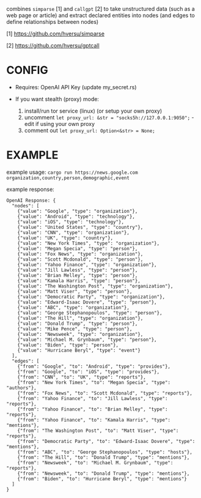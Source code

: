 combines `simparse` [1] and `callgpt` [2] to take unstructured data (such as a web page or article) and extract declared entities into nodes (and edges to define relationships between nodes) 

[1] https://github.com/hversu/simparse

[2] https://github.com/hversu/gptcall

# CONFIG

- Requires: OpenAI API Key (update my_secret.rs)

- If you want stealth (proxy) mode:
  1. install/run tor service (linux) (or setup your own proxy)
  2. uncomment `let proxy_url: &str = "socks5h://127.0.0.1:9050";` - edit if using your own proxy
  3. comment out `let proxy_url: Option<&str> = None;`

# EXAMPLE

example usage:
`cargo run https://news.google.com organization,country,person,demographic,event`

example response:

```
OpenAI Response: {
  "nodes": [
    {"value": "Google", "type": "organization"},
    {"value": "Android", "type": "technology"},
    {"value": "iOS", "type": "technology"},
    {"value": "United States", "type": "country"},
    {"value": "CNN", "type": "organization"},
    {"value": "UK", "type": "country"},
    {"value": "New York Times", "type": "organization"},
    {"value": "Megan Specia", "type": "person"},
    {"value": "Fox News", "type": "organization"},
    {"value": "Scott Mcdonald", "type": "person"},
    {"value": "Yahoo Finance", "type": "organization"},
    {"value": "Jill Lawless", "type": "person"},
    {"value": "Brian Melley", "type": "person"},
    {"value": "Kamala Harris", "type": "person"},
    {"value": "The Washington Post", "type": "organization"},
    {"value": "Matt Viser", "type": "person"},
    {"value": "Democratic Party", "type": "organization"},
    {"value": "Edward-Isaac Dovere", "type": "person"},
    {"value": "ABC", "type": "organization"},
    {"value": "George Stephanopoulos", "type": "person"},
    {"value": "The Hill", "type": "organization"},
    {"value": "Donald Trump", "type": "person"},
    {"value": "Mike Pence", "type": "person"},
    {"value": "Newsweek", "type": "organization"},
    {"value": "Michael M. Grynbaum", "type": "person"},
    {"value": "Biden", "type": "person"},
    {"value": "Hurricane Beryl", "type": "event"}
  ],
  "edges": [
    {"from": "Google", "to": "Android", "type": "provides"},
    {"from": "Google", "to": "iOS", "type": "provides"},
    {"from": "CNN", "to": "UK", "type": "reports"},
    {"from": "New York Times", "to": "Megan Specia", "type": "authors"},
    {"from": "Fox News", "to": "Scott Mcdonald", "type": "reports"},
    {"from": "Yahoo Finance", "to": "Jill Lawless", "type": "reports"},
    {"from": "Yahoo Finance", "to": "Brian Melley", "type": "reports"},
    {"from": "Yahoo Finance", "to": "Kamala Harris", "type": "mentions"},
    {"from": "The Washington Post", "to": "Matt Viser", "type": "reports"},
    {"from": "Democratic Party", "to": "Edward-Isaac Dovere", "type": "mentions"},
    {"from": "ABC", "to": "George Stephanopoulos", "type": "hosts"},
    {"from": "The Hill", "to": "Donald Trump", "type": "mentions"},
    {"from": "Newsweek", "to": "Michael M. Grynbaum", "type": "reports"},
    {"from": "Newsweek", "to": "Donald Trump", "type": "mentions"},
    {"from": "Biden", "to": "Hurricane Beryl", "type": "mentions"}
  ]
}
```
